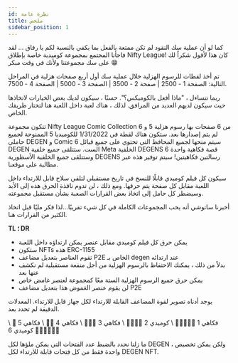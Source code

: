 ```yaml
---
id: نظرة عامة
title: ملخص
sidebar_position: 1
---
```


كما لو أن عملية سك النقود لم تكن ممتعة بالفعل بما يكفي بالنسبة لكم يا رفاق ... لقد فاجأنا المجتمع بمجموعة كوميدية خاصة بإطلاق Nifty League! كان هذا لأقول شكراً لك على سك مجموعتنا ولأنك في وقت مبكر 😁

تم أخذ لقطات للرسوم الهزلية خلال عملية سك أول أربع صفحات هزلية في المراحل التالية: الصفحة 1 - 2500 | صفحة 2 - 3500 | الصفحة 3 - 5000 | الصفحة 4 - 7500.

ربما تتساءل ، "ماذا أفعل بالكوميكس؟". حسنًا ، سيكون لديك بعض الخيارات لاتخاذها حيث سيكون لديهم العديد من المرافق. لذلك ، هناك لعبة داخل اللعبة هنا لتختار طريقك الخاص.

تتكون مجموعة Nifty League Comic Collection من 6 صفحات بها رسوم هزلية 5 و 6 لم يتم إصدارها بعد. ستكون هناك لقطة في 1/31/2022 للكوميديا 5 الممنوحة لجميع حاملي DEGEN و Comic 6 سيتم منحها لجميع المحافظ التي تحتوي على جميع قبائل DEGEN الست. ستتلقى جميع خلفية Meta الخلفية DEGENS قصة فكاهية واحدة 6 وستتلقى جميع الخلفية الأسطورية DEGENS رسالتين فكاهيتين! سيتم توفير هذه عبر مطالبة على موقعنا.

سيكون كل فيلم كوميدي قابلًا للنسخ في تاريخ مستقبلي لتلقي سلاح قابل للارتداء داخل اللعبة مقابل كل صفحة يتم حرقها. ومع ذلك ، لن تدوم نافذة الحرق هذه إلى الأبد وسيضطر كل حامل إلى اتخاذ بعض القرارات الصعبة بشأن مستقبل مجموعته.

أخبرنا ساتوشي أنه يحب المجموعات الكاملة في كل شيء تقريبًا…لذا فكر مليًا قبل اتخاذ الكثير من القرارات هنا.

**TL ؛ DR**

- يمكن حرق كل فيلم كوميدي مقابل عنصر يمكن ارتداؤه داخل اللعبة
- ستكون NFTs هذه ERC-1155
- تقوم العناصر بتعديل مضاعف P2E الخاص بـ degen عند ارتدائه
- بدلاً من ذلك ، يمكنك الاحتفاظ بالرسوم الهزلية من أجل منفعة مستقبلية لم نكشف عنها بعد
- يمكن حرق جميع الرسوم الهزلية الستة معًا كمجموعة لعنصر غامض خاص
- لن يقوم عنصر الغموض هذا بتعديل مضاعف P2E

يوجد أدناه تصوير لقوة المضاعف القابلة للارتداء لكل جهاز قابل للارتداء. المعدلات الدقيقة لم تحدد بعد.

فكاهي 1 💪💪💪💪💪 \ كوميدي 2 💪💪💪💪 \ فكاهي 3 💪💪💪 \ فكاهي 4 💪💪 \ فكاهي 5 💪 \ كوميدي 6 💪💪💪💪💪💪


ما زلنا نحدد بالضبط عدد الفتحات التي يمكن ملؤها لكل DEGEN ، ولكن يمكن تخصيص واحدة فقط من كل فتحات قابلة للارتداء لكل DEGEN NFT. 
